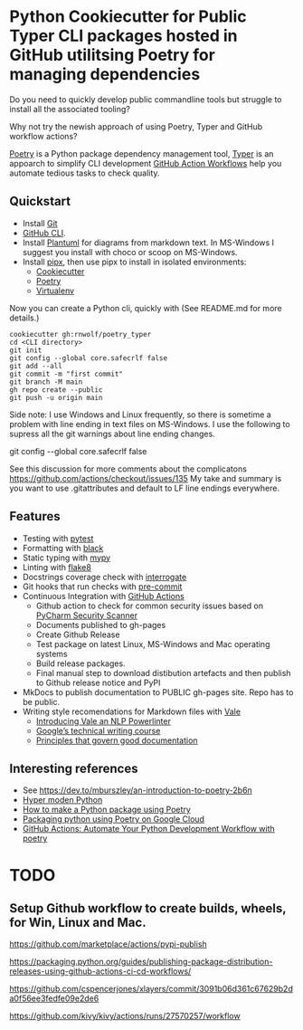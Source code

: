 # Python Cookiecutter for Public Typer CLI packages hosted in GitHub utilitsing Poetry for managing dependencies 

Do you need to quickly develop public commandline tools but struggle to install all the associated tooling?

Why not try the newish approach of using Poetry, Typer and GitHub workflow actions?

[Poetry](https://python-poetry.org/) is a Python package dependency management tool,
[Typer](https://pypi.org/project/typer/) is an appoarch to simplify CLI development
[GitHub Action Workflows](https://help.github.com/en/actions/configuring-and-managing-workflows/configuring-a-workflow) help you automate tedious tasks to check quality.


## Quickstart

- Install [Git](https://git-scm.com/book/en/v2/Getting-Started-Installing-Git)
- [GitHub CLI](https://cli.github.com/).
- Install [Plantuml](https://pypi.org/project/plantuml-markdown/) for diagrams from markdown text. In MS-Windows I suggest you install with choco or scoop on MS-Windows.  
- Install [pipx](https://pipxproject.github.io/pipx/), then use pipx to install in isolated environments:
  - [Cookiecutter](https://cookiecutter.readthedocs.io/en/1.7.2/installation.html)
  - [Poetry](https://github.com/python-poetry/poetry/issues/677)
  - [Virtualenv](https://virtualenv.pypa.io/en/latest/installation.html)


Now you can create a Python cli, quickly with (See README.md for more details.)

```
cookiecutter gh:rnwolf/poetry_typer
cd <CLI directory>
git init
git config --global core.safecrlf false
git add --all
git commit -m "first commit"
git branch -M main
gh repo create --public
git push -u origin main
```

Side note:  I use Windows and Linux frequently, so there is sometime a problem with line ending in text files on MS-Windows.
I use the following to supress all the git warnings about line ending changes.

git config --global core.safecrlf false

See this discussion for more comments about the complicatons https://github.com/actions/checkout/issues/135
My take and summary is you want to use .gitattributes and default to LF line endings everywhere.

## Features

- Testing with [pytest](https://docs.pytest.org/en/latest/)
- Formatting with [black](https://github.com/psf/black)
- Static typing with [mypy](http://mypy-lang.org/)
- Linting with [flake8](http://flake8.pycqa.org/en/latest/)
- Docstrings coverage check with [interrogate](https://pypi.org/project/interrogate/)
- Git hooks that run checks with [pre-commit](https://pre-commit.com/)
- Continuous Integration with [GitHub Actions](https://github.com/features/actions)
  - Github action to check for common security issues based on [PyCharm Security Scanner](https://github.com/marketplace/actions/pycharm-python-security-scanner)
  - Documents published to gh-pages
  - Create Github Release
  - Test package on latest Linux, MS-Windows and Mac operating systems
  - Build release packages.
  - Final manual step to download distibution artefacts and then publish to Github release notice and PyPI
- MkDocs to publish documentation to PUBLIC gh-pages site.  Repo has to be public.
- Writing style recomendations for Markdown files with [Vale](https://errata-ai.gitbook.io/vale/)
  - [Introducing Vale an NLP Powerlinter](https://medium.com/@jdkato/introducing-vale-an-nlp-powered-linter-for-prose-63c4de31be00)
  - [Google’s technical writing course](https://developers.google.com/tech-writing)
  - [Principles that govern good documentation](https://documentation.divio.com/)

## Interesting references

 - See https://dev.to/mburszley/an-introduction-to-poetry-2b6n
 - [Hyper moden Python](https://cjolowicz.github.io/posts/hypermodern-python-01-setup/)
 - [How to make a Python package using Poetry](https://dev.to/sivakon/python-poetry-35ec)
 - [Packaging python using Poetry on Google Cloud](https://dev.to/sivakon/packaging-python-using-poetry-on-google-cloud-l8d)
 - [GitHub Actions: Automate Your Python Development Workflow with poetry](https://dan.yeaw.me/)


# TODO

## Setup Github workflow to create builds, wheels, for Win, Linux and Mac.

https://github.com/marketplace/actions/pypi-publish

https://packaging.python.org/guides/publishing-package-distribution-releases-using-github-actions-ci-cd-workflows/

https://github.com/cspencerjones/xlayers/commit/3091b06d361c67629b2da0f56ee3fedfe09e2de6

https://github.com/kivy/kivy/actions/runs/27570257/workflow
